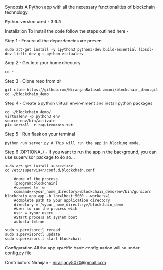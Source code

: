 Synopsis
A Python app with all the necessary functionalities of blockchain technology.

Python version used - 3.6.5

Installation
To install the code follow the steps outlined here -

Step 1 - Ensure all the dependencies are present
    
    sudo apt-get install -y ipython3 python3-dev build-essential libssl-dev libffi-dev git python-virtualenv

Step 2 - Get into your home directory
   
    cd ~

Step 3 - Clone repo from git
    
    git clone https://github.com/NiranjanBalasubramani/blockchain_demo.git
    cd ~/blockchain_demo

Step 4 - Create a python virtual environment and install python packages
    
    cd ~/blockchain_demo/
    virtualenv -p python3 env
    source env/bin/activate
    pip install -r requirements.txt

Step 5 - Run flask on your terminal
  
    python run_server.py # This will run the app in blocking mode.

Step 6 (OPTIONAL) - If you want to run the app in the background, you can use supervisor package to do so...
    
    sudo apt-get install supervisor
    cd /etc/supervisor/conf.d/blockchain.conf

        #name of the process
        [program:blockchain]
        #command to run
        command=/<your_home_directory>/blockchain_demo/env/bin/gunicorn blockchain_app:app -b localhost:5030 --workers=1
        #complete path to your application directory
        directory = /<your_home_directory>/blockchain_demo
        #User to run the process with
        user = <your user>
        #Start process at system boot
        autostart=true

    sudo supervisorctl reread
    sudo supervisorctl update
    sudo supervisorctl start blockchain

Configuration
All the app specific basic configuration will be under config.py file

Contributors
Niranjan - niranjany5070@gmail.com
